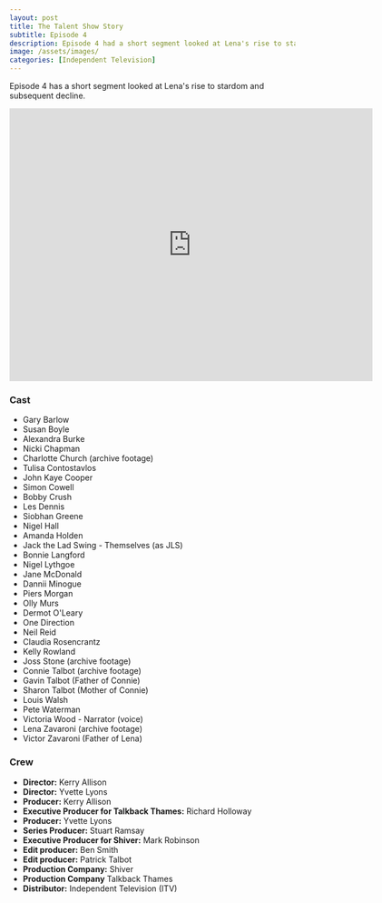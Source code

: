 ```yaml
---
layout: post
title: The Talent Show Story
subtitle: Episode 4
description: Episode 4 had a short segment looked at Lena's rise to stardom and subsequent decline.
image: /assets/images/
categories: [Independent Television]
---
```


Episode 4 has a short segment looked at Lena's rise to stardom and subsequent decline.

<div class="responsive-video"><iframe width="640px" height="480px" src="https://www.youtube.com/embed/50hgJeHNW58?start=315&rel=0&showinfo=0" frameborder="0" allowfullscreen=""></iframe></div>

### Cast
* Gary Barlow
* Susan Boyle
* Alexandra Burke
* Nicki Chapman
* Charlotte Church (archive footage)
* Tulisa Contostavlos
* John Kaye Cooper
* Simon Cowell
* Bobby Crush
* Les Dennis
* Siobhan Greene
* Nigel Hall
* Amanda Holden
* Jack the Lad Swing - Themselves (as JLS)
* Bonnie Langford
* Nigel Lythgoe
* Jane McDonald
* Dannii Minogue
* Piers Morgan
* Olly Murs
* Dermot O'Leary
* One Direction
* Neil Reid
* Claudia Rosencrantz
* Kelly Rowland
* Joss Stone (archive footage)
* Connie Talbot (archive footage)
* Gavin Talbot (Father of Connie)
* Sharon Talbot (Mother of Connie)
* Louis Walsh
* Pete Waterman
* Victoria Wood - Narrator (voice)
* Lena Zavaroni (archive footage)
* Victor Zavaroni (Father of Lena)

### Crew
* **Director:** Kerry Allison
* **Director:** Yvette Lyons
* **Producer:** Kerry Allison
* **Executive Producer for Talkback Thames:** Richard Holloway
* **Producer:** Yvette Lyons
* **Series Producer:** Stuart Ramsay
* **Executive Producer for Shiver:** Mark Robinson
* **Edit producer:** Ben Smith
* **Edit producer:** Patrick Talbot
* **Production Company:** Shiver
* **Production Company** Talkback Thames
* **Distributor:** Independent Television (ITV)

